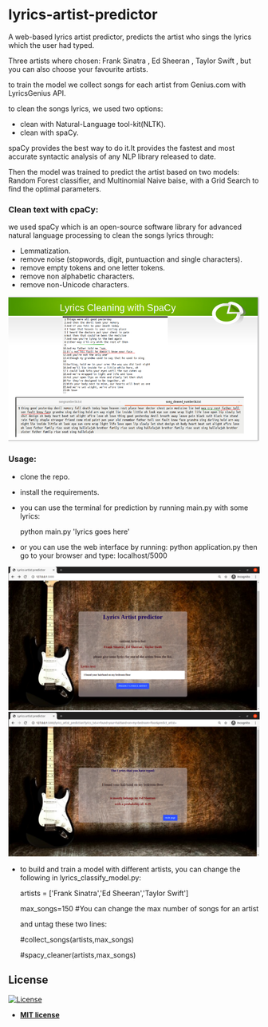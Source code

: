 # lyrics-artist-predictor

A web-based lyrics artist predictor, predicts the artist who sings the lyrics which the user had typed.

Three artists where chosen: Frank Sinatra , Ed Sheeran , Taylor Swift , but you can also choose your favourite artists.

to train the model we collect songs for each artist from Genius.com with LyricsGenius API.

to clean the songs lyrics, we used two options:
- clean with Natural-Language tool-kit(NLTK).
- clean with spaCy.

spaCy provides the best way to do it.It provides the fastest and most accurate syntactic analysis of any NLP library released to date.

Then the model was trained to predict the artist based on two models: Random Forest classifier, and Multinomial Naive baise, with a Grid Search to find the optimal parameters.

### Clean text with cpaCy:
we used spaCy which is an open-source software library for advanced natural language processing to clean the songs lyrics through:
- Lemmatization.
- remove noise (stopwords, digit, puntuaction and single characters).
- remove empty tokens and one letter tokens.
- remove non alphabetic characters.
- remove non-Unicode characters.
<img src="images/spacy.png">

### Usage:
- clone the repo.
- install the requirements.
- you can use the terminal for prediction by running main.py with some lyrics:

  python main.py 'lyrics goes here'
- or you can use the web interface by running: python application.py then go to your browser and type: localhost/5000

<img src="images/image1.png">

<img src="images/image2.png">


- to build and train a model with different artists, you can change the following in lyrics_classify_model.py:

    artists = ['Frank Sinatra','Ed Sheeran','Taylor Swift']
    
    max_songs=150   #You can change the max number of songs for an artist
    
    and untag these two lines:
    
    #collect_songs(artists,max_songs)

    #spacy_cleaner(artists,max_songs)
    
## License

[![License](http://img.shields.io/:license-mit-blue.svg?style=flat-square)](http://badges.mit-license.org)

- **[MIT license](http://opensource.org/licenses/mit-license.php)**








